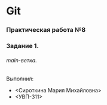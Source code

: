 # Git
### Практическая работа №8
### Задание 1.
###### main-ветка. 

Выполнил:
* <Сироткина Мария Михайловна>
* <УВП-311>
